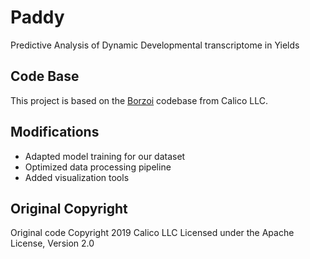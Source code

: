 # Paddy
Predictive Analysis of Dynamic Developmental transcriptome in Yields

## Code Base
This project is based on the [Borzoi](https://github.com/calico/borzoi-paper) codebase from Calico LLC.

## Modifications
- Adapted model training for our dataset
- Optimized data processing pipeline
- Added visualization tools

## Original Copyright
Original code Copyright 2019 Calico LLC
Licensed under the Apache License, Version 2.0
